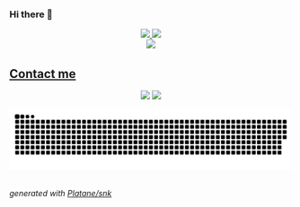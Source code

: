 ### Hi there 👋

<div align="center">
  <a href="https://github.com/andersonrafhael">
  <img height="150em" src="https://github-readme-stats.vercel.app/api?username=andersonrafhael&show_icons=true&theme=merko&include_all_commits=true&count_private=true"/>
  <img height="150em" src="https://github-readme-streak-stats.herokuapp.com?user=andersonrafhael&theme=merko&include_all_commits=true&count_private=true"/>
  <br>
  <img height="150em" src="https://github-readme-stats.vercel.app/api/top-langs/?username=andersonrafhael&layout=compact&langs_count=6&theme=merko"/>
</div>
  
## Contact me
  
<div align="center">
  <a href="mailto:argb@ic.ufal.br"><img src="https://img.shields.io/badge/Gmail-D14836?style=for-the-badge&logo=gmail&logoColor=white" target="_blank"></a>
  <a href="https://www.linkedin.com/in/andersonrafhael/" target="_blank"><img src="https://img.shields.io/badge/-LinkedIn-%230077B5?style=for-the-badge&logo=linkedin&logoColor=white" target="_blank"></a>
  
  ![Snake animation](https://github.com/ProgramacaoPratica/ProgramacaoPratica/blob/output/github-contribution-grid-snake.svg)
  
</div>
 
##
  
_generated with [Platane/snk](https://github.com/Platane/snk)_
 


<!--
**andersonrafhael/andersonrafhael** is a ✨ _special_ ✨ repository because its `README.md` (this file) appears on your GitHub profile.

Here are some ideas to get you started:

- 🔭 I’m currently working on ...
- 🌱 I’m currently learning ...
- 👯 I’m looking to collaborate on ...
- 🤔 I’m looking for help with ...
- 💬 Ask me about ...
- 📫 How to reach me: ...
- 😄 Pronouns: ...
- ⚡ Fun fact: ...
-->
